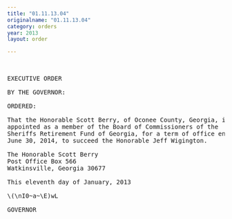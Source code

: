 ```yaml
---
title: "01.11.13.04"
originalname: "01.11.13.04"
category: orders
year: 2013
layout: order

---
```

<pre>
 

EXECUTIVE ORDER

BY THE GOVERNOR:

ORDERED:

That the Honorable Scott Berry, of Oconee County, Georgia, is
appointed as a member of the Board of Commissioners of the
Sheriffs Retirement Fund of Georgia, for a term of office ending
June 30, 2014, to succeed the Honorable Jeff Wigington.

The Honorable Scott Berry
Post Office Box 566
Watkinsville, Georgia 30677

This eleventh day of January, 2013

\(\nI0~a~\E)wL

GOVERNOR

</pre>
